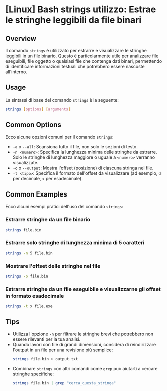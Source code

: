 # [Linux] Bash strings utilizzo: Estrae le stringhe leggibili da file binari

## Overview
Il comando `strings` è utilizzato per estrarre e visualizzare le stringhe leggibili in un file binario. Questo è particolarmente utile per analizzare file eseguibili, file oggetto o qualsiasi file che contenga dati binari, permettendo di identificare informazioni testuali che potrebbero essere nascoste all'interno.

## Usage
La sintassi di base del comando `strings` è la seguente:

```bash
strings [options] [arguments]
```

## Common Options
Ecco alcune opzioni comuni per il comando `strings`:

- `-a` o `--all`: Scansiona tutto il file, non solo le sezioni di testo.
- `-n <numero>`: Specifica la lunghezza minima delle stringhe da estrarre. Solo le stringhe di lunghezza maggiore o uguale a `<numero>` verranno visualizzate.
- `-o` o `--output`: Mostra l'offset (posizione) di ciascuna stringa nel file.
- `-t <tipo>`: Specifica il formato dell'offset da visualizzare (ad esempio, `d` per decimale, `x` per esadecimale).

## Common Examples
Ecco alcuni esempi pratici dell'uso del comando `strings`:

### Estrarre stringhe da un file binario
```bash
strings file.bin
```

### Estrarre solo stringhe di lunghezza minima di 5 caratteri
```bash
strings -n 5 file.bin
```

### Mostrare l'offset delle stringhe nel file
```bash
strings -o file.bin
```

### Estrarre stringhe da un file eseguibile e visualizzarne gli offset in formato esadecimale
```bash
strings -t x file.exe
```

## Tips
- Utilizza l'opzione `-n` per filtrare le stringhe brevi che potrebbero non essere rilevanti per la tua analisi.
- Quando lavori con file di grandi dimensioni, considera di reindirizzare l'output in un file per una revisione più semplice:
  ```bash
  strings file.bin > output.txt
  ```
- Combinare `strings` con altri comandi come `grep` può aiutarti a cercare stringhe specifiche:
  ```bash
  strings file.bin | grep "cerca_questa_stringa"
  ```